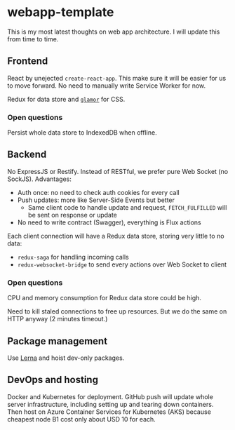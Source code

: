 # webapp-template

This is my most latest thoughts on web app architecture. I will update this from time to time.

## Frontend

React by unejected `create-react-app`. This make sure it will be easier for us to move forward. No need to manually write Service Worker for now.

Redux for data store and [`glamor`](https://github.com/threepointone/glamor) for CSS.

### Open questions

Persist whole data store to IndexedDB when offline.

## Backend

No ExpressJS or Restify. Instead of RESTful, we prefer pure Web Socket (no SockJS). Advantages:
* Auth once: no need to check auth cookies for every call
* Push updates: more like Server-Side Events but better
  * Same client code to handle update and request, `FETCH_FULFILLED` will be sent on response or update
* No need to write contract (Swagger), everything is Flux actions

Each client connection will have a Redux data store, storing very little to no data:
* `redux-saga` for handling incoming calls
* `redux-websocket-bridge` to send every actions over Web Socket to client

### Open questions

CPU and memory consumption for Redux data store could be high.

Need to kill staled connections to free up resources. But we do the same on HTTP anyway (2 minutes timeout.)

## Package management

Use [Lerna](https://lernajs.io) and hoist dev-only packages.

## DevOps and hosting

Docker and Kubernetes for deployment. GitHub push will update whole server infrastructure, including setting up and tearing down containers. Then host on Azure Container Services for Kubernetes (AKS) because cheapest node B1 cost only about USD 10 for each.

